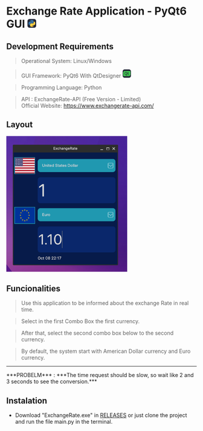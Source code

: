 # Exchange Rate Application - PyQt6 GUI <img src="assets/Python-Dark.svg" alt="layout_gui" width="23"/>

## Development Requirements
> Operational System: Linux/Windows 

> GUI Framework: PyQt6 With QtDesigner  <img src="assets/QT-Dark.svg" alt="logo_qt" width="22" />

> Programming Language: Python

> API : ExchangeRate-API (Free Version - Limited) <br>
>	Official Website: https://www.exchangerate-api.com/


## Layout
<img src="assets/layout_app.png" alt="layout_gui" width="320"/>

## Funcionalities


> Use this application to be informed about the exchange Rate in real time.

> Select in the first Combo Box the first currency.

> After that, select the second combo box below to the second currency.

> By default, the system start with American Dollar currency and Euro currency.


<hr>
***PROBELM*** : ***The time request should be slow, so wait like 2 and 3 seconds to see the conversion.***

## Instalation


- Download "ExchangeRate.exe" in [RELEASES]() or just clone the project and run the file main.py in the terminal.
















